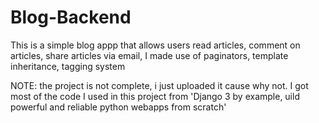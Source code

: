 # Blog-Backend
This is a simple blog appp that allows users read articles, comment on articles, share articles via email, 
I made use of paginators, template inheritance, tagging system


NOTE: the project is not complete, i just uploaded it cause why not.
I got most of the code I used in this project from 'Django 3 by example, uild powerful and reliable python webapps from scratch'
